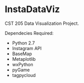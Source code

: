 # InstaDataViz
CST 205 Data Visualization Project. 

Dependecies Required:

- Python 2.7
- Instagram API
- BaseMap
- Metaplotlib
- wxPython
- pyGame
- tagpycloud
 


